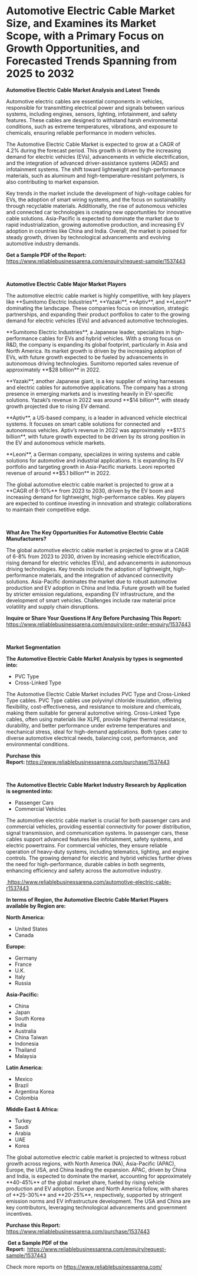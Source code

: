 <p><h1>Automotive Electric Cable Market Size, and Examines its Market Scope, with a Primary Focus on Growth Opportunities, and Forecasted Trends Spanning from 2025 to 2032</h1></p><p><strong>Automotive Electric Cable Market Analysis and Latest Trends</strong></p>
<p><p>Automotive electric cables are essential components in vehicles, responsible for transmitting electrical power and signals between various systems, including engines, sensors, lighting, infotainment, and safety features. These cables are designed to withstand harsh environmental conditions, such as extreme temperatures, vibrations, and exposure to chemicals, ensuring reliable performance in modern vehicles.</p><p>The Automotive Electric Cable Market is expected to grow at a CAGR of 4.2% during the forecast period. This growth is driven by the increasing demand for electric vehicles (EVs), advancements in vehicle electrification, and the integration of advanced driver-assistance systems (ADAS) and infotainment systems. The shift toward lightweight and high-performance materials, such as aluminum and high-temperature-resistant polymers, is also contributing to market expansion.</p><p>Key trends in the market include the development of high-voltage cables for EVs, the adoption of smart wiring systems, and the focus on sustainability through recyclable materials. Additionally, the rise of autonomous vehicles and connected car technologies is creating new opportunities for innovative cable solutions. Asia-Pacific is expected to dominate the market due to rapid industrialization, growing automotive production, and increasing EV adoption in countries like China and India. Overall, the market is poised for steady growth, driven by technological advancements and evolving automotive industry demands.</p></p>
<p><strong>Get a Sample PDF of the Report:&nbsp;</strong> <a href="https://www.reliablebusinessarena.com/enquiry/request-sample/1537443?utm_campaign=1905&utm_medium=2&utm_source=Github&utm_content=ia&utm_term=22012025&utm_id=automotive-electric-cable">https://www.reliablebusinessarena.com/enquiry/request-sample/1537443</a></p>
<p>&nbsp;</p>
<p><strong>Automotive Electric Cable Major Market Players</strong></p>
<p><p>The automotive electric cable market is highly competitive, with key players like **Sumitomo Electric Industries**, **Yazaki**, **Aptiv**, and **Leoni** dominating the landscape. These companies focus on innovation, strategic partnerships, and expanding their product portfolios to cater to the growing demand for electric vehicles (EVs) and advanced automotive technologies.</p><p>**Sumitomo Electric Industries**, a Japanese leader, specializes in high-performance cables for EVs and hybrid vehicles. With a strong focus on R&D, the company is expanding its global footprint, particularly in Asia and North America. Its market growth is driven by the increasing adoption of EVs, with future growth expected to be fueled by advancements in autonomous driving technologies. Sumitomo reported sales revenue of approximately **$28 billion** in 2022.</p><p>**Yazaki**, another Japanese giant, is a key supplier of wiring harnesses and electric cables for automotive applications. The company has a strong presence in emerging markets and is investing heavily in EV-specific solutions. Yazaki’s revenue in 2022 was around **$14 billion**, with steady growth projected due to rising EV demand.</p><p>**Aptiv**, a US-based company, is a leader in advanced vehicle electrical systems. It focuses on smart cable solutions for connected and autonomous vehicles. Aptiv’s revenue in 2022 was approximately **$17.5 billion**, with future growth expected to be driven by its strong position in the EV and autonomous vehicle markets.</p><p>**Leoni**, a German company, specializes in wiring systems and cable solutions for automotive and industrial applications. It is expanding its EV portfolio and targeting growth in Asia-Pacific markets. Leoni reported revenue of around **$5.1 billion** in 2022.</p><p>The global automotive electric cable market is projected to grow at a **CAGR of 8-10%** from 2023 to 2030, driven by the EV boom and increasing demand for lightweight, high-performance cables. Key players are expected to continue investing in innovation and strategic collaborations to maintain their competitive edge.</p></p>
<p>&nbsp;</p>
<p><strong>What Are The Key Opportunities For Automotive Electric Cable Manufacturers?</strong></p>
<p><p>The global automotive electric cable market is projected to grow at a CAGR of 6-8% from 2023 to 2030, driven by increasing vehicle electrification, rising demand for electric vehicles (EVs), and advancements in autonomous driving technologies. Key trends include the adoption of lightweight, high-performance materials, and the integration of advanced connectivity solutions. Asia-Pacific dominates the market due to robust automotive production and EV adoption in China and India. Future growth will be fueled by stricter emission regulations, expanding EV infrastructure, and the development of smart vehicles. Challenges include raw material price volatility and supply chain disruptions.</p></p>
<p><strong>Inquire or Share Your Questions If Any Before Purchasing This Report:</strong> <a href="https://www.reliablebusinessarena.com/enquiry/pre-order-enquiry/1537443?utm_campaign=1905&utm_medium=2&utm_source=Github&utm_content=ia&utm_term=22012025&utm_id=automotive-electric-cable">https://www.reliablebusinessarena.com/enquiry/pre-order-enquiry/1537443</a></p>
<p>&nbsp;</p>
<p><strong>Market Segmentation</strong></p>
<p><strong>The Automotive Electric Cable Market Analysis by types is segmented into:</strong></p>
<p><ul><li>PVC Type</li><li>Cross-Linked Type</li></ul></p>
<p><p>The Automotive Electric Cable Market includes PVC Type and Cross-Linked Type cables. PVC Type cables use polyvinyl chloride insulation, offering flexibility, cost-effectiveness, and resistance to moisture and chemicals, making them suitable for general automotive wiring. Cross-Linked Type cables, often using materials like XLPE, provide higher thermal resistance, durability, and better performance under extreme temperatures and mechanical stress, ideal for high-demand applications. Both types cater to diverse automotive electrical needs, balancing cost, performance, and environmental conditions.</p></p>
<p><strong>Purchase this Report:&nbsp;</strong><a href="https://www.reliablebusinessarena.com/purchase/1537443?utm_campaign=1905&utm_medium=2&utm_source=Github&utm_content=ia&utm_term=22012025&utm_id=automotive-electric-cable">https://www.reliablebusinessarena.com/purchase/1537443</a></p>
<p>&nbsp;</p>
<p><strong>The Automotive Electric Cable Market Industry Research by Application is segmented into:</strong></p>
<p><ul><li>Passenger Cars</li><li>Commercial Vehicles</li></ul></p>
<p><p>The automotive electric cable market is crucial for both passenger cars and commercial vehicles, providing essential connectivity for power distribution, signal transmission, and communication systems. In passenger cars, these cables support advanced features like infotainment, safety systems, and electric powertrains. For commercial vehicles, they ensure reliable operation of heavy-duty systems, including telematics, lighting, and engine controls. The growing demand for electric and hybrid vehicles further drives the need for high-performance, durable cables in both segments, enhancing efficiency and safety across the automotive industry.</p></p>
<p><a href="https://www.reliablebusinessarena.com/automotive-electric-cable-r1537443?utm_campaign=1905&utm_medium=2&utm_source=Github&utm_content=ia&utm_term=22012025&utm_id=automotive-electric-cable">&nbsp;https://www.reliablebusinessarena.com/automotive-electric-cable-r1537443</a></p>
<p><strong>In terms of Region, the Automotive Electric Cable Market Players available by Region are:</strong></p>
<p>
    <p> <strong> North America: </strong>
        <ul>
            <li>United States</li>
            <li>Canada</li>
        </ul>
        </p> 
    <p> <strong> Europe: </strong>
        <ul>
            <li>Germany</li>
            <li>France</li>
            <li>U.K.</li>
            <li>Italy</li>
            <li>Russia</li>
        </ul>
        </p> 
    <p> <strong> Asia-Pacific: </strong>
        <ul>
            <li>China</li>
            <li>Japan</li>
            <li>South Korea</li>
            <li>India</li>
            <li>Australia</li>
            <li>China Taiwan</li>
            <li>Indonesia</li>
            <li>Thailand</li>
            <li>Malaysia</li>
        </ul>
        </p> 
    <p> <strong> Latin America: </strong>
        <ul>
            <li>Mexico</li>
            <li>Brazil</li>
            <li>Argentina Korea</li>
            <li>Colombia</li>
        </ul>
        </p> 
    <p> <strong> Middle East & Africa: </strong>
        <ul>
            <li>Turkey</li>
            <li>Saudi</li>
            <li>Arabia</li>
            <li>UAE</li>
            <li>Korea</li>
        </ul>
    </p>
    </p>
<p><p>The global automotive electric cable market is projected to witness robust growth across regions, with North America (NA), Asia-Pacific (APAC), Europe, the USA, and China leading the expansion. APAC, driven by China and India, is expected to dominate the market, accounting for approximately **40-45%** of the global market share, fueled by rising vehicle production and EV adoption. Europe and North America follow, with shares of **25-30%** and **20-25%**, respectively, supported by stringent emission norms and EV infrastructure development. The USA and China are key contributors, leveraging technological advancements and government incentives.</p></p>
<p><strong>Purchase this Report: </strong><a href="https://www.reliablebusinessarena.com/purchase/1537443?utm_campaign=1905&utm_medium=2&utm_source=Github&utm_content=ia&utm_term=22012025&utm_id=automotive-electric-cable">https://www.reliablebusinessarena.com/purchase/1537443</a></p>
<p>&nbsp;<strong>Get a Sample PDF of the Report:&nbsp;&nbsp;</strong><a href="https://www.reliablebusinessarena.com/enquiry/request-sample/1537443?utm_campaign=1905&utm_medium=2&utm_source=Github&utm_content=ia&utm_term=22012025&utm_id=automotive-electric-cable">https://www.reliablebusinessarena.com/enquiry/request-sample/1537443</a></p>
<p><strong></strong></p>
<p>Check more reports on <a href="https://www.reliablebusinessarena.com/?utm_campaign=1905&utm_medium=2&utm_source=Github&utm_content=ia&utm_term=22012025&utm_id=automotive-electric-cable">https://www.reliablebusinessarena.com/</a></p>